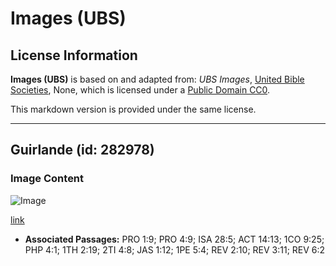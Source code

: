 # Images (UBS)

## License Information

**Images (UBS)** is based on and adapted from: _UBS Images_, [United Bible Societies](https://unitedbiblesocieties.org/), None, which is licensed under a [Public Domain CC0](https://creativecommons.org/public-domain/cc0/).

This markdown version is provided under the same license.



--------------------------------

## Guirlande (id: 282978)

### Image Content

![Image](https://cdn.aquifer.bible/aquifer-content/resources/Media/WEB-0504_garland.jpg)

[link](https://cdn.aquifer.bible/aquifer-content/resources/Media/WEB-0504_garland.jpg)

* **Associated Passages:** PRO 1:9; PRO 4:9; ISA 28:5; ACT 14:13; 1CO 9:25; PHP 4:1; 1TH 2:19; 2TI 4:8; JAS 1:12; 1PE 5:4; REV 2:10; REV 3:11; REV 6:2

